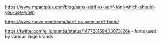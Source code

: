 https://www.impactplus.com/blog/sans-serif-vs-serif-font-which-should-you-use-when

https://www.canva.com/learn/serif-vs-sans-serif-fonts/

https://twitter.com/e_lumumba/status/1477201594030731266 - fonts used by various large brands
